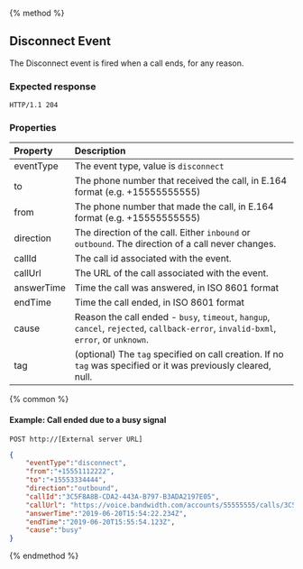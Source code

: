 {% method %}
## Disconnect Event
The Disconnect event is fired when a call ends, for any reason.

### Expected response
```http
HTTP/1.1 204
```


### Properties
| Property     | Description                                                                                                                                                  |
|:----------   |:-------------------------------------------------------------------------------------------------------------------------------------------------------------|
| eventType    | The event type, value is `disconnect`                                                                                                                      |
| to           | The phone number that received the call, in E.164 format (e.g. +15555555555) |
| from         | The phone number that made the call, in E.164 format (e.g. +15555555555)     |
| direction    | The direction of the call. Either `inbound` or `outbound`. The direction of a call never changes.
| callId       | The call id associated with the event.
| callUrl      | The URL of the call associated with the event.                                                                                                                       |       
| answerTime   | Time the call was answered, in ISO 8601 format |                                                                                                                |
| endTime      | Time the call ended, in ISO 8601 format |                                                                                                                |
| cause        | Reason the call ended - `busy`, `timeout`, `hangup`, `cancel`, `rejected`, `callback-error`, `invalid-bxml`, `error`, or `unknown`. |
| tag          | (optional) The `tag`  specified on call creation. If no `tag` was specified or it was previously cleared, null.                                                                                     |

{% common %}

#### Example: Call ended due to a busy signal

```
POST http://[External server URL]
```

```json
{
	"eventType":"disconnect",
	"from":"+15551112222",
	"to":"+15553334444",
	"direction":"outbound",
	"callId":"3C5F8A8B-CDA2-443A-B797-B3ADA2197E05",
    "callUrl": "https://voice.bandwidth.com/accounts/55555555/calls/3C5F8A8B-CDA2-443A-B797-B3ADA2197E05",
	"answerTime":"2019-06-20T15:54:22.234Z",
	"endTime":"2019-06-20T15:55:54.123Z",
	"cause":"busy"
}
```

{% endmethod %}
